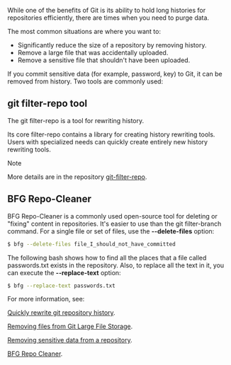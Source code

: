 While one of the benefits of Git is its ability to hold long histories for repositories efficiently, there are times when you need to purge data.

The most common situations are where you want to:

 -  Significantly reduce the size of a repository by removing history.
 -  Remove a large file that was accidentally uploaded.
 -  Remove a sensitive file that shouldn't have been uploaded.

If you commit sensitive data (for example, password, key) to Git, it can be removed from history. Two tools are commonly used:

## git filter-repo tool

The git filter-repo is a tool for rewriting history.

Its core filter-repo contains a library for creating history rewriting tools. Users with specialized needs can quickly create entirely new history rewriting tools.

> [!NOTE]
> More details are in the repository [git-filter-repo](https://github.com/newren/git-filter-repo).

## BFG Repo-Cleaner

BFG Repo-Cleaner is a commonly used open-source tool for deleting or "fixing" content in repositories. It's easier to use than the git filter-branch command. For a single file or set of files, use the **--delete-files** option:

```Bash
$ bfg --delete-files file_I_should_not_have_committed

```

The following bash shows how to find all the places that a file called passwords.txt exists in the repository. Also, to replace all the text in it, you can execute the **--replace-text** option:

```Bash
$ bfg --replace-text passwords.txt

```

For more information, see:

[Quickly rewrite git repository history](https://github.com/newren/git-filter-repo/).

[Removing files from Git Large File Storage](https://docs.github.com/repositories/working-with-files/managing-large-files/removing-files-from-git-large-file-storage).

[Removing sensitive data from a repository](https://docs.github.com/authentication/keeping-your-account-and-data-secure/removing-sensitive-data-from-a-repository).

[BFG Repo Cleaner](https://rtyley.github.io/bfg-repo-cleaner).
